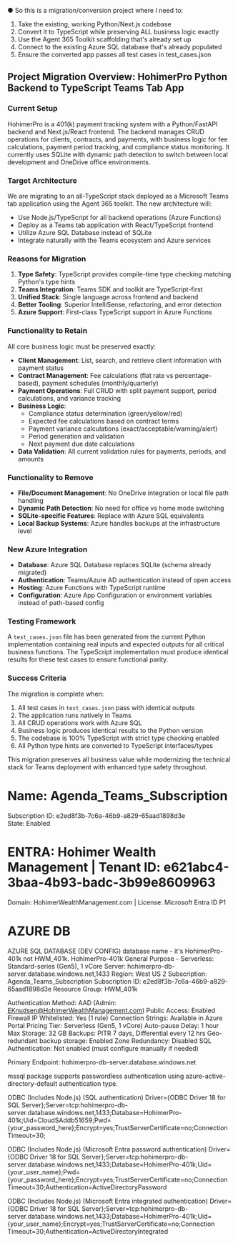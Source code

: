 ● So this is a migration/conversion project where I need to:
  1. Take the existing, working Python/Next.js codebase
  2. Convert it to TypeScript while preserving ALL business logic exactly
  3. Use the Agent 365 Toolkit scaffolding that's already set up
  4. Connect to the existing Azure SQL database that's already populated
  5. Ensure the converted app passes all test cases in test_cases.json

## Project Migration Overview: HohimerPro Python Backend to TypeScript Teams Tab App

### Current Setup
HohimerPro is a 401(k) payment tracking system with a Python/FastAPI backend and Next.js/React frontend. The backend manages CRUD operations for clients, contracts, and payments, with business logic for fee calculations, payment period tracking, and compliance status monitoring. It currently uses SQLite with dynamic path detection to switch between local development and OneDrive office environments.

### Target Architecture
We are migrating to an all-TypeScript stack deployed as a Microsoft Teams tab application using the Agent 365 toolkit. The new architecture will:
- Use Node.js/TypeScript for all backend operations (Azure Functions)
- Deploy as a Teams tab application with React/TypeScript frontend
- Utilize Azure SQL Database instead of SQLite
- Integrate naturally with the Teams ecosystem and Azure services

### Reasons for Migration
1. **Type Safety**: TypeScript provides compile-time type checking matching Python's type hints
2. **Teams Integration**: Teams SDK and toolkit are TypeScript-first
3. **Unified Stack**: Single language across frontend and backend
4. **Better Tooling**: Superior IntelliSense, refactoring, and error detection
5. **Azure Support**: First-class TypeScript support in Azure Functions

### Functionality to Retain
All core business logic must be preserved exactly:
- **Client Management**: List, search, and retrieve client information with payment status
- **Contract Management**: Fee calculations (flat rate vs percentage-based), payment schedules (monthly/quarterly)
- **Payment Operations**: Full CRUD with split payment support, period calculations, and variance tracking
- **Business Logic**: 
  - Compliance status determination (green/yellow/red)
  - Expected fee calculations based on contract terms
  - Payment variance calculations (exact/acceptable/warning/alert)
  - Period generation and validation
  - Next payment due date calculations
- **Data Validation**: All current validation rules for payments, periods, and amounts

### Functionality to Remove
- **File/Document Management**: No OneDrive integration or local file path handling
- **Dynamic Path Detection**: No need for office vs home mode switching
- **SQLite-specific Features**: Replace with Azure SQL equivalents
- **Local Backup Systems**: Azure handles backups at the infrastructure level

### New Azure Integration
- **Database**: Azure SQL Database replaces SQLite (schema already migrated)
- **Authentication**: Teams/Azure AD authentication instead of open access
- **Hosting**: Azure Functions with TypeScript runtime
- **Configuration**: Azure App Configuration or environment variables instead of path-based config

### Testing Framework
A `test_cases.json` file has been generated from the current Python implementation containing real inputs and expected outputs for all critical business functions. The TypeScript implementation must produce identical results for these test cases to ensure functional parity.

### Success Criteria
The migration is complete when:
1. All test cases in `test_cases.json` pass with identical outputs
2. The application runs natively in Teams
3. All CRUD operations work with Azure SQL
4. Business logic produces identical results to the Python version
5. The codebase is 100% TypeScript with strict type checking enabled
6. All Python type hints are converted to TypeScript interfaces/types

This migration preserves all business value while modernizing the technical stack for Teams deployment with enhanced type safety throughout.



# Name: Agenda_Teams_Subscription  
Subscription ID: e2ed8f3b-7c6a-46b9-a829-65aad1898d3e  
State: Enabled


# ENTRA: Hohimer Wealth Management | Tenant ID: e621abc4-3baa-4b93-badc-3b99e8609963  
Domain: HohimerWealthManagement.com | License: Microsoft Entra ID P1


# AZURE DB
AZURE SQL DATABASE (DEV CONFIG)
database name - it's HohimerPro-401k not HWM_401k.
HohimerPro-401k
General Purpose - Serverless: Standard-series (Gen5), 1 vCore
Server: hohimerpro-db-server.database.windows.net,1433
Region: West US 2
Subscription: Agenda_Teams_Subscription
Subscription ID: e2ed8f3b-7c6a-46b9-a829-65aad1898d3e
Resource Group: HWM_401k

Authentication Method: AAD (Admin: EKnudsen@HohimerWealthManagement.com)
Public Access: Enabled
Firewall IP Whitelisted: Yes (1 rule)
Connection Strings: Available in Azure Portal
Pricing Tier: Serverless (Gen5, 1 vCore)
Auto-pause Delay: 1 hour
Max Storage: 32 GB
Backups: PITR 7 days, Differential every 12 hrs
Geo-redundant backup storage: Enabled
Zone Redundancy: Disabled
SQL Authentication: Not enabled (must configure manually if needed)

Primary Endpoint: hohimerpro-db-server.database.windows.net


mssql package supports
  passwordless authentication using azure-active-directory-default authentication type.



ODBC (Includes Node.js) (SQL authentication)
Driver={ODBC Driver 18 for SQL Server};Server=tcp:hohimerpro-db-server.database.windows.net,1433;Database=HohimerPro-401k;Uid=CloudSAddb51659;Pwd={your_password_here};Encrypt=yes;TrustServerCertificate=no;Connection Timeout=30;

ODBC (Includes Node.js) (Microsoft Entra password authentication)
Driver={ODBC Driver 18 for SQL Server};Server=tcp:hohimerpro-db-server.database.windows.net,1433;Database=HohimerPro-401k;Uid={your_user_name};Pwd={your_password_here};Encrypt=yes;TrustServerCertificate=no;Connection Timeout=30;Authentication=ActiveDirectoryPassword

ODBC (Includes Node.js) (Microsoft Entra integrated authentication)
Driver={ODBC Driver 18 for SQL Server};Server=tcp:hohimerpro-db-server.database.windows.net,1433;Database=HohimerPro-401k;Uid={your_user_name};Encrypt=yes;TrustServerCertificate=no;Connection Timeout=30;Authentication=ActiveDirectoryIntegrated


